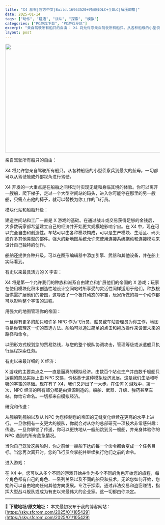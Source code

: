 ```yaml
---
title: "X4 基石|官方中文|Build.16963520+时间线DLC+全DLC|解压即撸|"
date: 2025-01-14
tags: ["动作", "建造", "战斗", "探索", "模拟"]
categories: ["PC游戏下载", "PC游戏专区"]
excerpt: "亲自驾驶所有船只的自由： X4 将允许您亲自驾驶所有船只。从各种船级的小型侦察兵到最大的航母，一切都可以从驾驶舱或外部视角进行驾驶。 X4 开发的一大重点是在船舶之间移动时实现无缝和身临其境的体验。你可以离开一艘船，爬下梯子，走过一个大型空间站的码头，进入你可能停在那里的另一艘船，只需点击他的椅子，&hellip;"
layout: post
---
```


<img class="aligncenter size-full wp-image-105435" src="https://sky.sfcrom.com/wp-content/uploads/2025/01/2025011406244350.webp" alt="" width="616" height="353" />

亲自驾驶所有船只的自由：

X4 将允许您亲自驾驶所有船只。从各种船级的小型侦察兵到最大的航母，一切都可以从驾驶舱或外部视角进行驾驶。

X4 开发的一大重点是在船舶之间移动时实现无缝和身临其境的体验。你可以离开一艘船，爬下梯子，走过一个大型空间站的码头，进入你可能停在那里的另一艘船，只需点击他的椅子，就可以替换为你工作的飞行员。

模块化站和船舶升级：

建造空间站和工厂一直是 X 游戏的基础。在通过战斗或交易获得足够的金钱后，大多数玩家都希望建立自己的经济并开始更大规模地影响宇宙。在 X4 中，现在可以完全自由和创造性。车站可以由各种模块构成，可以是生产模块、生活区、码头或许多其他类型的部件。强大的新地图系统允许您使用连接系统拖动和连接模块来设计自己独特的创作。

船舶还提供各种升级。可以在图形编辑器中添加引擎、武器和其他设备，并在船上实际看到。

有史以来最具活力的 X 宇宙：

X4 将是第一个允许我们的种族和派系自由建立和扩展他们的帝国的 X 游戏；玩家在使用模块化积木创造性地设计空间站时所享受的灵活性同样适用于他们。种族根据供需扩展他们的帝国，这导致了一个极其动态的宇宙，玩家所做的每一个动作都可以影响整个宇宙的进程。

用强大的地图管理你的帝国：

一旦你有更多的船只和许多 NPC 作为飞行员、船员或车站管理员为你工作，地图将是你管理这一切的首选方法。船舶可以通过简单的点击和拖放操作来设置未来的路径和命令。

以图形方式规划您的贸易路线，与您的整个舰队协调攻击，管理等级或派遣船只执行远程探索任务。

有史以来最详细的 X 经济：

X 游戏的主要卖点之一一直是逼真的模拟经济。由数百个站点生产并由数千艘船只运输的商品实际上由 NPC 交易，价格基于这种模拟经济发展。这是我们生活和呼吸的宇宙的基础。现在有了 X4，我们又迈出了一大步。在任何 X 游戏中，第一次，NPC 经济的所有部分都是由资源制造的。船舶、武器、升级、弹药甚至车站。你给它命名。一切都来自模拟经济。

研究和传送：

从舰船到舰船以及从 NPC 为您控制您的帝国的无缝变化继续在更高的水平上进行。一旦你拥有一支更大的舰队，你就会对从你的总部研究一项技术非常感兴趣：传送。一旦你解锁了传送，你可以更快地从一艘船跳到另一艘船，并亲身体验你的 NPC 遇到的所有危急情况。

当你自己驾驶这艘船时，你之前给一艘船下达的每一个命令都会变成一个任务目标。当您再次离开时，您的飞行员会掌舵并继续执行他们之前的命令。

进入游戏：

在 X4 中，您可以从多个不同的游戏开始并作为多个不同的角色开始您的旅程，每个角色都有自己的角色、一系列关系以及不同的船只和技术。无论您如何开始，您始终可以自由地向任何其他方向发展。专注于探索，通过非法交易和盗窃赚钱，指挥大型战斗舰队或成为有史以来最伟大的企业家。这一切都由你决定。

---
📖 **下载地址/原文地址：** 本文最初发布于我的博客网站：[https://sky.sfcrom.com/2025/01/105429](https://sky.sfcrom.com/2025/01/105429)
